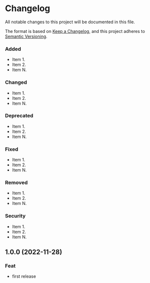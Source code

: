 # Changelog
All notable changes to this project will be documented in this file.

The format is based on [Keep a Changelog](https://keepachangelog.com/en/1.0.0/),
and this project adheres to [Semantic Versioning](https://semver.org/spec/v2.0.0.html).

### Added
- Item 1.
- Item 2.
- Item N.

### Changed
- Item 1.
- Item 2.
- Item N.

### Deprecated
- Item 1.
- Item 2.
- Item N.

### Fixed
- Item 1.
- Item 2.
- Item N.

### Removed
- Item 1.
- Item 2.
- Item N.

### Security
- Item 1.
- Item 2.
- Item N.

## 1.0.0 (2022-11-28)

### Feat

- first release
